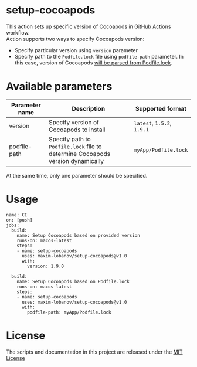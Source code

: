 # setup-cocoapods
This action sets up specific version of Cocoapods in GitHub Actions workflow.  
Action supports two ways to specify Cocoapods version:
- Specify particular version using `version` parameter
- Specify path to the `Podfile.lock` file using `podfile-path` parameter. In this case, version of Cocoapods [will be parsed from Podfile.lock](https://github.com/maxim-lobanov/setup-cocoapods/blob/master/__tests__/podfile-example/Podfile.lock#L16).

# Available parameters
| Parameter name     | Description                             | Supported format           |
|---------------|-----------------------------------------|----------------------------|
| version       | Specify version of Cocoapods to install | `latest`, `1.5.2`, `1.9.1` |
| podfile-path  | Specify path to `Podfile.lock` file to determine Cocoapods version dynamically | `myApp/Podfile.lock` |

At the same time, only one parameter should be specified.

# Usage
```
name: CI
on: [push]
jobs:
  build:
    name: Setup Cocoapods based on provided version
    runs-on: macos-latest
    steps:
    - name: setup-cocoapods
      uses: maxim-lobanov/setup-cocoapods@v1.0
      with:
        version: 1.9.0

  build:
    name: Setup Cocoapods based on Podfile.lock
    runs-on: macos-latest
    steps:
    - name: setup-cocoapods
      uses: maxim-lobanov/setup-cocoapods@v1.0
      with:
        podfile-path: myApp/Podfile.lock
```

# License
The scripts and documentation in this project are released under the [MIT License](LICENSE)
